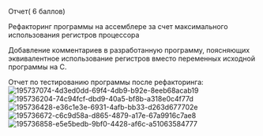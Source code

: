 Отчет( 6 баллов)

Рефакторинг программы на ассемблере за счет максимального использования регистров процессора

Добавление комментариев в разработанную программу, поясняющих эквивалентное использование регистров вместо переменных исходной программы на C.

Отчет по тестированию программы после рефакторинга:
![195737074-4d3ed0dd-69f4-4db9-b92e-8eeb68acab19](https://user-images.githubusercontent.com/108925927/197417846-25ee3690-6ef8-47f4-b4f1-396ea5c7abb2.png)
![195736204-74c94fcf-dbd9-40a5-bf8b-a318e0c4f77d](https://user-images.githubusercontent.com/108925927/197417850-340c0f54-2af3-4ebb-9829-dfe2d3605b07.png)
![195736428-e36c1e3e-6931-4afb-bb33-d263d677702e](https://user-images.githubusercontent.com/108925927/197417852-c967562f-dbb4-43c3-90b1-ad06fa1ede76.png)
![195736672-c6c9d58a-d865-4879-a17e-67a9916c7ae8](https://user-images.githubusercontent.com/108925927/197417857-24cd248b-1342-4aff-ad4e-133106aeab99.png)
![195736858-e5e5bedb-9bf0-4428-af6c-a51063584777](https://user-images.githubusercontent.com/108925927/197417858-137cd2d2-a9e6-4c54-867e-7b86749ceb67.png)
